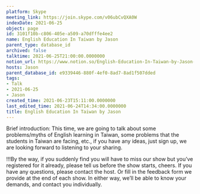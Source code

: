 ```yaml
---
platform: Skype
meeting_link: https://join.skype.com/v06ubCvQXA0W
indexDate: 2021-06-25
object: page
id: 3101f10b-c806-405e-a509-a70dfffe4ee2
name: English Education In Taiwan by Jason
parent_type: database_id
archived: false
talktime: 2021-06-25T21:00:00.0000000
notion_url: https://www.notion.so/English-Education-In-Taiwan-by-Jason-3101f10bc806405ea509a70dfffe4ee2
hosts: Jason
parent_database_id: e9339446-880f-4ef0-8ad7-8ad1f507dded
tags:
- Talk
- 2021-06-25
- Jason
created_time: 2021-06-23T15:11:00.0000000
last_edited_time: 2021-06-24T14:34:00.0000000
title: English Education In Taiwan by Jason
---
```




Brief introduction: This time, we are going to talk about some problems/myths of English learning in Taiwan, some problems that the students in Taiwan are facing, etc., if you have any ideas, just sign up, we are looking forward to listening to your sharing.

!!!By the way, if you suddenly find you will have to miss our show but you’ve registered for it already, please tell us before the show starts, cheers.
If you have any questions, please contact the host. Or fill in the feedback form we provide at the end of each show. In either way, we’ll be able to know your demands, and contact you individually.

